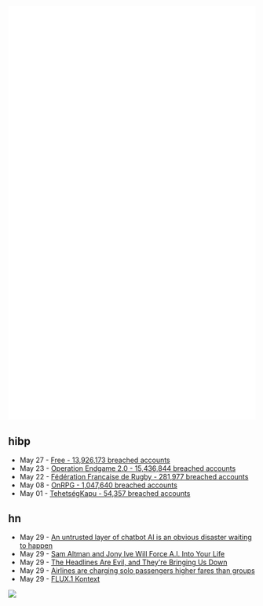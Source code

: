 ![Metrics](https://raw.githubusercontent.com/phixion/phixion/master/metrics.svg)

## hibp

<!--
for https://github.com/phixion/phixion/blob/main/.github/workflows/feeds.yml
-->
<!--START_SECTION:haveibeenpwnd-->
- May 27 - [Free - 13,926,173 breached accounts](https://haveibeenpwned.com/Breach/FreeMobile)
- May 23 - [Operation Endgame 2.0 - 15,436,844 breached accounts](https://haveibeenpwned.com/Breach/OperationEndgame2)
- May 22 - [Fédération Francaise de Rugby - 281,977 breached accounts](https://haveibeenpwned.com/Breach/FFR)
- May 08 - [OnRPG - 1,047,640 breached accounts](https://haveibeenpwned.com/Breach/OnRPG)
- May 01 - [TehetségKapu - 54,357 breached accounts](https://haveibeenpwned.com/Breach/TehetsegKapu)
<!--END_SECTION:haveibeenpwnd-->

## hn

<!--
for https://github.com/phixion/phixion/blob/main/.github/workflows/feeds.yml
-->
<!--START_SECTION:hn-->
- May 29 - [An untrusted layer of chatbot AI is an obvious disaster waiting to happen](https://macwright.com/2025/05/29/putting-an-untrusted-chat-layer-is-a-disaster)
- May 29 - [Sam Altman and Jony Ive Will Force A.I. Into Your Life](https://www.newyorker.com/culture/infinite-scroll/sam-altman-and-jony-ive-will-force-ai-into-your-life)
- May 29 - [The Headlines Are Evil, and They're Bringing Us Down](https://writing.kemitchell.com/2025/05/29/Trump-Tariffs-Decision-Headlines)
- May 29 - [Airlines are charging solo passengers higher fares than groups](https://thriftytraveler.com/news/airlines/airlines-charging-solo-travelers-higher-fares/)
- May 29 - [FLUX.1 Kontext](https://bfl.ai/models/flux-kontext)
<!--END_SECTION:hn-->

<!--
for https://yhype.me
-->
![](https://hit.yhype.me/github/profile?user_id=13013670)
